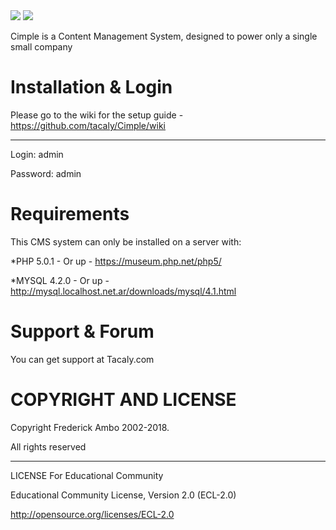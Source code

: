 <img src="http://dev.tacaly.com/Cimple/billeder/Cimplelogo.jpg" border="0">
<a href="https://codeclimate.com/github/Gazunga/Cimple"><img src="https://codeclimate.com/github/Gazunga/Cimple.png" /></a>

Cimple is a Content Management System, designed to power only a single small company


Installation & Login
=
Please go to the wiki for the setup guide -
https://github.com/tacaly/Cimple/wiki

-----------
Login: admin 

Password: admin

Requirements
=
This CMS system can only be installed on a server with:

*PHP 5.0.1 - Or up -
https://museum.php.net/php5/

*MYSQL 4.2.0 - Or up -
http://mysql.localhost.net.ar/downloads/mysql/4.1.html

Support & Forum
=

You can get support at Tacaly.com

COPYRIGHT AND LICENSE
=
Copyright Frederick Ambo 2002-2018.

All rights reserved

-----------

LICENSE For Educational Community

Educational Community License, Version 2.0 (ECL-2.0)

http://opensource.org/licenses/ECL-2.0
